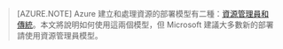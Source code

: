 > [AZURE.NOTE] Azure 建立和處理資源的部署模型有二種：[資源管理員和傳統](../articles/resource-manager-deployment-model.md)。本文將說明如何使用這兩個模型，但 Microsoft 建議大多數新的部署請使用資源管理員模型。

<!---HONumber=AcomDC_0218_2016-->